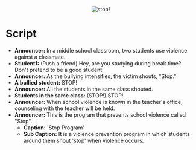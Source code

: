 <p align="center">
  <img src="https://user-images.githubusercontent.com/45729082/122165840-bff67500-ceb3-11eb-8841-6bb08f1f4abd.gif" alt="stop!"/>
</p>

# Script
- **Announcer:** In a middle school classroom, two students use violence against a classmate.
- **Student1:** (Push a friend) Hey, are you studying during break time? Don't pretend to be a good student! 
- **Announcer:** As the bullying intensifies, the victim shouts, "Stop."
- **A bullied student:** STOP!
- **Announcer:** All the students in the same class shouted.
- **Students in the same class:** (STOP!) STOP!
- **Announcer:** When school violence is known in the teacher's office, counseling with the teacher will be held.
- **Announcer:** This is the program that prevents school violence called "Stop".
  - **Caption:** 'Stop Program'
  - **Sub Caption:** It is a violence prevention program in which students around them shout 'stop' when violence occurs.